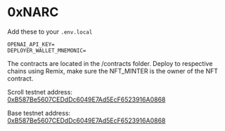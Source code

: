 
# 0xNARC

Add these to your `.env.local`

    OPENAI_API_KEY=
    DEPLOYER_WALLET_MNEMONIC=

The contracts are located in the /contracts folder.
Deploy to respective chains using Remix, make sure the NFT_MINTER is the owner of the NFT contract.

Scroll testnet address:
[0xB587Be5607CEDdDc6049E7Ad5EcF6523916A0868](https://sepolia.scrollscan.com/address/0xB587Be5607CEDdDc6049E7Ad5EcF6523916A0868)

Base testnet address:
[0xB587Be5607CEDdDc6049E7Ad5EcF6523916A0868](https://goerli.basescan.org/address/0xB587Be5607CEDdDc6049E7Ad5EcF6523916A0868)
